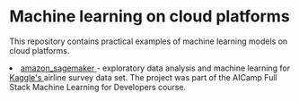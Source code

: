 # Machine learning on cloud platforms

This repository contains practical examples of machine learning models on cloud platforms. 

<li> <a href="https://github.com/lilianasku/ML-with-Python/blob/master/amazon_sagemaker/Knn-and-XGBoost.ipynb"> amazon_sagemaker </a> - exploratory data analysis and machine learning for <a href="https://www.kaggle.com/teejmahal20/airline-passenger-satisfaction"> Kaggle's </a> airline survey data set. 
The project was part of the AICamp Full Stack Machine Learning for Developers course. </li>
